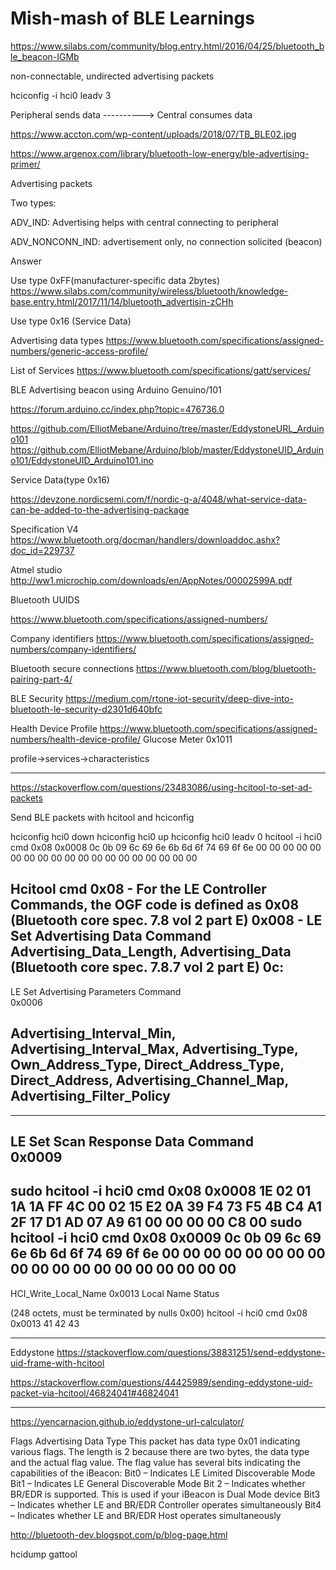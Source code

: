 # Mish-mash of BLE Learnings

https://www.silabs.com/community/blog.entry.html/2016/04/25/bluetooth_ble_beacon-IGMb

non-connectable, undirected advertising packets

hciconfig -i hci0 leadv 3

Peripheral sends data ----------> Central consumes data

https://www.accton.com/wp-content/uploads/2018/07/TB_BLE02.jpg

https://www.argenox.com/library/bluetooth-low-energy/ble-advertising-primer/

Advertising packets

Two types:

ADV_IND: Advertising helps with central connecting to peripheral

ADV_NONCONN_IND: advertisement only, no connection solicited (beacon)




Answer

Use type 0xFF(manufacturer-specific data 2bytes)
https://www.silabs.com/community/wireless/bluetooth/knowledge-base.entry.html/2017/11/14/bluetooth_advertisin-zCHh

Use type 0x16 (Service Data)


Advertising data types
https://www.bluetooth.com/specifications/assigned-numbers/generic-access-profile/

List of Services
https://www.bluetooth.com/specifications/gatt/services/

BLE Advertising beacon using Arduino Genuino/101

https://forum.arduino.cc/index.php?topic=476736.0

https://github.com/ElliotMebane/Arduino/tree/master/EddystoneURL_Arduino101
https://github.com/ElliotMebane/Arduino/blob/master/EddystoneUID_Arduino101/EddystoneUID_Arduino101.ino

Service Data(type 0x16)

https://devzone.nordicsemi.com/f/nordic-q-a/4048/what-service-data-can-be-added-to-the-advertising-package

Specification V4
https://www.bluetooth.org/docman/handlers/downloaddoc.ashx?doc_id=229737




Atmel studio
http://ww1.microchip.com/downloads/en/AppNotes/00002599A.pdf


Bluetooth UUIDS

https://www.bluetooth.com/specifications/assigned-numbers/

Company identifiers
https://www.bluetooth.com/specifications/assigned-numbers/company-identifiers/

Bluetooth secure connections
https://www.bluetooth.com/blog/bluetooth-pairing-part-4/

BLE Security
https://medium.com/rtone-iot-security/deep-dive-into-bluetooth-le-security-d2301d640bfc

 
Health Device Profile
https://www.bluetooth.com/specifications/assigned-numbers/health-device-profile/
Glucose Meter
0x1011


profile->services->characteristics

-----------------------------------------------------------------

https://stackoverflow.com/questions/23483086/using-hcitool-to-set-ad-packets

Send BLE packets with hcitool and hciconfig




hciconfig hci0 down 
hciconfig hci0 up
hciconfig hci0 leadv 0
hcitool -i hci0 cmd 0x08 0x0008 0c 0b 09 6c 69 6e 6b 6d 6f 74 69 6f 6e 00 00 00 00 00 00 00 00 00 00 00 00 00 00 00 00 00 00 00

Hcitool cmd <ogf> <ocf>
0x08 - For the LE Controller Commands, the OGF code is defined as 0x08  
(Bluetooth core spec. 7.8 vol 2 part E)
0x008 - LE Set Advertising Data Command  
Advertising_Data_Length, Advertising_Data
(Bluetooth core spec. 7.8.7 vol 2 part E)
0c:
-----------------
LE Set Advertising Parameters Command  
0x0006

Advertising_Interval_Min,
Advertising_Interval_Max,
Advertising_Type,
Own_Address_Type,
Direct_Address_Type,
Direct_Address,
Advertising_Channel_Map,
Advertising_Filter_Policy
-----------------

----------------
LE Set Scan Response Data Command  
0x0009
----------------

sudo hcitool -i hci0 cmd 0x08 0x0008 1E 02 01 1A 1A FF 4C 00 02 15 E2 0A 39 F4 73 F5 4B C4 A1 2F 17 D1 AD 07 A9 61 00 00 00 00 C8 00 
sudo hcitool -i hci0 cmd 0x08 0x0009 0c 0b 09 6c 69 6e 6b 6d 6f 74 69 6f 6e 00 00 00 00 00 00 00 00 00 00 00 00 00 00 00 00 00 00 00
------------------------------------------------


HCI_Write_Local_Name
0x0013
Local Name
Status

(248 octets, must be terminated by nulls 0x00)
hcitool -i hci0 cmd 0x08 0x0013 41 42 43

--------------
Eddystone
https://stackoverflow.com/questions/38831251/send-eddystone-uid-frame-with-hcitool

https://stackoverflow.com/questions/44425989/sending-eddystone-uid-packet-via-hcitool/46824041#46824041

-------------
https://yencarnacion.github.io/eddystone-url-calculator/


Flags Advertising Data Type
This packet has data type 0x01 indicating various flags. The length is 2 because there are two bytes, the data type and the actual flag value. The flag value has several bits indicating the capabilities of the iBeacon:
Bit0 – Indicates LE Limited Discoverable Mode
Bit1 – Indicates LE General Discoverable Mode
Bit 2 – Indicates whether BR/EDR is supported. This is used if your iBeacon is Dual Mode device
Bit3 – Indicates whether LE and BR/EDR Controller operates simultaneously
Bit4 – Indicates whether LE and BR/EDR Host operates simultaneously


http://bluetooth-dev.blogspot.com/p/blog-page.html

hcidump
gattool

